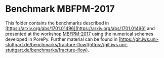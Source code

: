 # Benchmark MBFPM-2017

This folder contains the benchmarks described in [https://arxiv.org/abs/1701.01496](https://arxiv.org/abs/1701.01496)
and presented at the workshop [MBFPM-2017](http://www.uib.no/en/mbfpm2017) using the numerical schemes developed in
PorePy. Further material can be found in [https://git.iws.uni-stuttgart.de/benchmarks/fracture-flow](https://git.iws.uni-stuttgart.de/benchmarks/fracture-flow).
